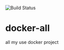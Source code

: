 ![Build Status](https://travis-ci.org/liangjfblue/docker-all.svg?branch=master)
# docker-all
all my use docker project
